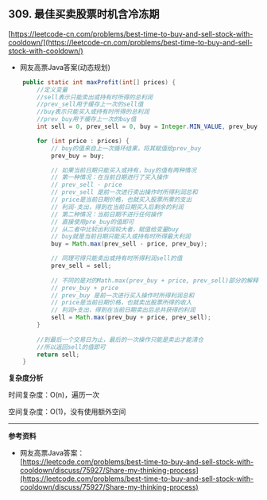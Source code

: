 **309. 最佳买卖股票时机含冷冻期**  
---
[https://leetcode-cn.com/problems/best-time-to-buy-and-sell-stock-with-cooldown/](https://leetcode-cn.com/problems/best-time-to-buy-and-sell-stock-with-cooldown/)  

* 网友高票Java答案(动态规划)  

```java  
    public static int maxProfit(int[] prices) {
        //定义变量
        //sell表示只能卖出或持有时所得的总利润
        //prev_sell用于缓存上一次的sell值
        //buy表示只能买入或持有时所得的总利润
        //prev_buy用于缓存上一次的buy值
        int sell = 0, prev_sell = 0, buy = Integer.MIN_VALUE, prev_buy;  

        for (int price : prices) {
            // buy的值来自上一次循环结果，将其赋值给prev_buy
            prev_buy = buy;

            // 如果当前日期只能买入或持有，buy的值有两种情况
            // 第一种情况：在当前日期进行了买入操作
            // prev_sell - price
            // prev_sell 是前一次进行卖出操作时所得利润总和
            // price是当前日期价格，也就买入股票所需的支出
            // 利润-支出，得到在当前日期买入后剩余的利润
            // 第二种情况：当前日期不进行任何操作
            // 直接使用pre_buy的值即可
            // 从二者中比较出利润较大者，赋值给变量buy
            // buy就是当前日期只能买入或持有时所得最大利润
            buy = Math.max(prev_sell - price, prev_buy);

            // 同理可得只能卖出或持有时所得利润sell的值
            prev_sell = sell;
            
			// 不同的是对的Math.max(prev_buy + price, prev_sell)部分的解释
            // prev_buy + price
            // prev_buy 是前一次进行买入操作时所得利润总和
            // price是当前日期价格，也就卖出股票所得的收入
            // 利润+支出，得到在当前日期卖出后总共获得的利润
            sell = Math.max(prev_buy + price, prev_sell);
        }
		
        //到最后一个交易日为止，最后的一次操作只能是卖出才能清仓
        //所以返回sell的值即可
        return sell;
    }

```  

**复杂度分析**  

时间复杂度：O(n)，遍历一次

空间复杂度：O(1)，没有使用额外空间

---

**参考资料**  

* 网友高票Java答案：  
[https://leetcode.com/problems/best-time-to-buy-and-sell-stock-with-cooldown/discuss/75927/Share-my-thinking-process](https://leetcode.com/problems/best-time-to-buy-and-sell-stock-with-cooldown/discuss/75927/Share-my-thinking-process)  
